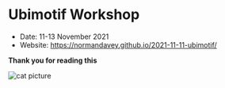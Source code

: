 # Ubimotif Workshop

* Date: 11-13 November 2021
* Website: https://normandavey.github.io/2021-11-11-ubimotif/

**Thank you for reading this**

![cat picture](https://images.unsplash.com/photo-1519052537078-e6302a4968d4?ixlib=rb-1.2.1&ixid=MnwxMjA3fDB8MHxwaG90by1wYWdlfHx8fGVufDB8fHx8&auto=format&fit=crop&w=3540&q=80)
